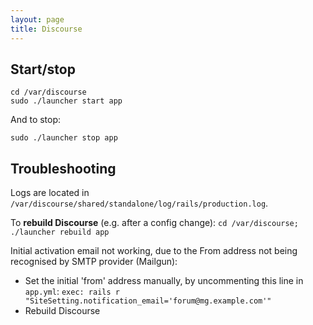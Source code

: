 ```yaml
---
layout: page
title: Discourse
---
```


## Start/stop

    cd /var/discourse
    sudo ./launcher start app

And to stop:

    sudo ./launcher stop app

## Troubleshooting

Logs are located in `/var/discourse/shared/standalone/log/rails/production.log`.

To **rebuild Discourse** (e.g. after a config change): `cd /var/discourse; ./launcher rebuild app`

Initial activation email not working, due to the From address not being recognised by SMTP provider (Mailgun):

- Set the initial 'from' address manually, by uncommenting this line in `app.yml`: `exec: rails r "SiteSetting.notification_email='forum@mg.example.com'"`
- Rebuild Discourse

